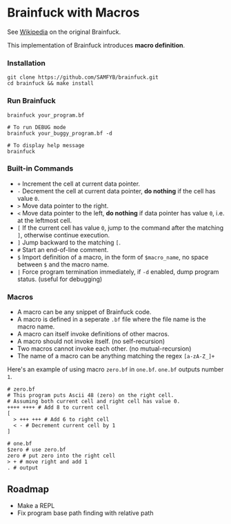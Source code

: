 # Brainfuck with Macros

See [Wikipedia](https://en.wikipedia.org/wiki/Brainfuck) on the original Brainfuck.

This implementation of Brainfuck introduces __macro definition__.

### Installation

```shell
git clone https://github.com/SAMFYB/brainfuck.git
cd brainfuck && make install
```

### Run Brainfuck

```shell
brainfuck your_program.bf

# To run DEBUG mode
brainfuck your_buggy_program.bf -d

# To display help message
brainfuck
```

### Built-in Commands

- `+` Increment the cell at current data pointer.
- `-` Decrement the cell at current data pointer, __do nothing__ if the cell has value `0`.
- `>` Move data pointer to the right.
- `<` Move data pointer to the left, __do nothing__ if data pointer has value `0`, i.e. at the leftmost cell.
- `[` If the current cell has value `0`, jump to the command after the matching `]`, otherwise continue execution.
- `]` Jump backward to the matching `[`.
- `#` Start an end-of-line comment.
- `$` Import definition of a macro, in the form of `$macro_name`, no space between `$` and the macro name.
- `|` Force program termination immediately, if `-d` enabled, dump program status. (useful for debugging)

### Macros

- A macro can be any snippet of Brainfuck code.
- A macro is defined in a seperate `.bf` file where the file name is the macro name.
- A macro can itself invoke definitions of other macros.
- A macro should not invoke itself. (no self-recursion)
- Two macros cannot invoke each other. (no mutual-recursion)
- The name of a macro can be anything matching the regex `[a-zA-Z_]+`

Here's an example of using macro `zero.bf` in `one.bf`. `one.bf` outputs number `1`.

```brainfuck
# zero.bf
# This program puts Ascii 48 (zero) on the right cell.
# Assuming both current cell and right cell has value 0.
++++ ++++ # Add 8 to current cell
[
  > +++ +++ # Add 6 to right cell
  < - # Decrement current cell by 1
]
```

```brainfuck
# one.bf
$zero # use zero.bf
zero # put zero into the right cell
> + # move right and add 1
. # output
```

## Roadmap

- Make a REPL
- Fix program base path finding with relative path

